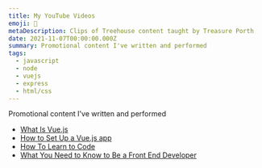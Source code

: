 ```yaml
---
title: My YouTube Videos 
emoji: 🎥
metaDescription: Clips of Treehouse content taught by Treasure Porth
date: 2021-11-07T00:00:00.000Z
summary: Promotional content I've written and performed
tags:
  - javascript
  - node
  - vuejs
  - express
  - html/css
---
```


Promotional content I've written and performed

- [What Is Vue.js](https://www.youtube.com/watch?v=EdkfnHKsFbs)
- [How to Set Up a Vue.js app](https://www.youtube.com/watch?v=Yat7XSXMn1c)
- [How To Learn to Code](https://www.youtube.com/watch?v=n1a3VZY0xgM)
- [What You Need to Know to Be a Front End Developer](https://www.youtube.com/watch?v=Xd7huBu39qk)